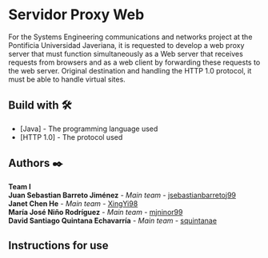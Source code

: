 # Servidor Proxy Web
For the Systems Engineering communications and networks project at the Pontificia Universidad Javeriana, it is requested to develop a web proxy server that must function simultaneously as a Web server that receives requests from browsers and as a web client by forwarding these requests to the web server. Original destination and handling the HTTP 1.0 protocol, it must be able to handle virtual sites.

## Build with 🛠️
* [Java] - The programming language used
* [HTTP 1.0] - The protocol used

## Authors ✒️
**Team I**<br />
**Juan Sebastian Barreto Jiménez** - *Main team* - [jsebastianbarretoj99](https://github.com/jsebastianbarretoj99)<br />
**Janet Chen He** - *Main team* - [XingYi98 ](https://github.com/XingYi98)<br />
**María José Niño Rodríguez** - *Main team* - [mjninor99](https://github.com/mjninor99)<br />
**David Santiago Quintana Echavarría** - *Main team* - [squintanae](https://github.com/squintanae)<br />

## Instructions for use
